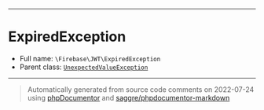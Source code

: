***

# ExpiredException





* Full name: `\Firebase\JWT\ExpiredException`
* Parent class: [`UnexpectedValueException`](../../UnexpectedValueException.md)






***
> Automatically generated from source code comments on 2022-07-24 using [phpDocumentor](http://www.phpdoc.org/) and [saggre/phpdocumentor-markdown](https://github.com/Saggre/phpDocumentor-markdown)
